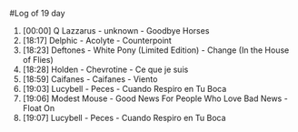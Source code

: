 #Log of 19 day

1. [00:00] Q Lazzarus - unknown - Goodbye Horses
1. [18:17] Delphic - Acolyte - Counterpoint
1. [18:23] Deftones - White Pony (Limited Edition) - Change (In the House of Flies)
1. [18:28] Holden - Chevrotine - Ce que je suis
1. [18:59] Caifanes - Caifanes - Viento
1. [19:03] Lucybell - Peces - Cuando Respiro en Tu Boca
1. [19:06] Modest Mouse - Good News For People Who Love Bad News - Float On
1. [19:07] Lucybell - Peces - Cuando Respiro en Tu Boca
